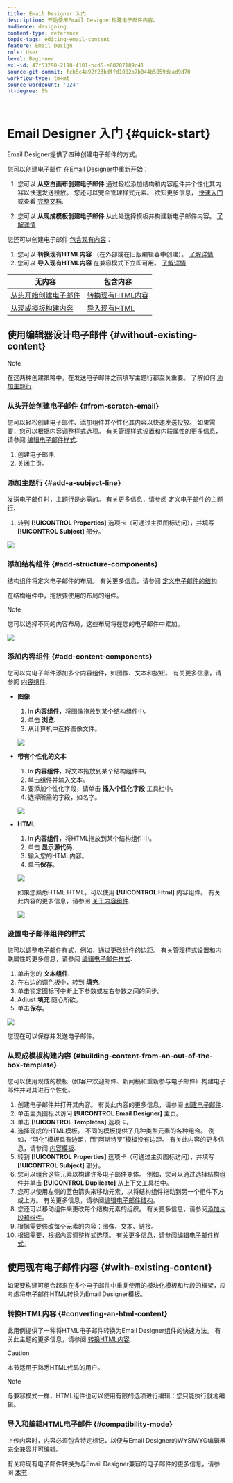 ```yaml
---
title: Email Designer 入门
description: 开始使用Email Designer构建电子邮件内容。
audience: designing
content-type: reference
topic-tags: editing-email-content
feature: Email Design
role: User
level: Beginner
exl-id: 47f53290-2190-4181-bcd5-e60287189c41
source-git-commit: fcb5c4a92f23bdffd1082b7b044b5859dead9d70
workflow-type: tm+mt
source-wordcount: '924'
ht-degree: 5%

---
```


# Email Designer 入门 {#quick-start}

Email Designer提供了四种创建电子邮件的方式。

您可以创建电子邮件 [在Email Designer中重新开始](#without-existing-content)：

1. 您可以 **从空白画布创建电子邮件** 通过轻松添加结构和内容组件并个性化其内容以快速发送投放。 您还可以完全管理样式元素。 欲知更多信息， [快速入门](#from-scratch-email) 或查看 [完整文档](../../designing/using/designing-from-scratch.md#designing-an-email-content-from-scratch).

1. 您可以 **从现成模板创建电子邮件** 从此处选择模板并构建新电子邮件内容。 [了解详情](#building-content-from-an-out-of-the-box-template)

您还可以创建电子邮件 [包含现有内容](#with-existing-content)：

1. 您可以 **转换现有HTML内容** （在外部或在旧版编辑器中创建）。 [了解详情](#converting-an-html-content)
1. 您可以 **导入现有HTML内容** 在兼容模式下立即可用。 [了解详情](#compatibility-mode)

| 无内容 | 包含内容 |
|---|---|
| [从头开始创建电子邮件](#from-scratch-email) | [转换现有HTML内容](#converting-an-html-content) |
| [从现成模板构建内容](#building-content-from-an-out-of-the-box-template) | [导入现有HTML](#compatibility-mode) |

## 使用编辑器设计电子邮件 {#without-existing-content}

>[!NOTE]
>
>在这两种创建策略中，在发送电子邮件之前填写主题行都至关重要。 了解如何 [添加主题行](#add-a-subject-line).

### 从头开始创建电子邮件 {#from-scratch-email}

您可以轻松创建电子邮件、添加组件并个性化其内容以快速发送投放。 如果需要，您可以根据内容调整样式选项。 有关管理样式设置和内联属性的更多信息，请参阅 [编辑电子邮件样式](../../designing/using/styles.md).

1. 创建电子邮件.
1. 关闭主页。

### 添加主题行 {#add-a-subject-line}

发送电子邮件时，主题行是必需的。 有关更多信息，请参阅 [定义电子邮件的主题行](../../designing/using/subject-line.md).

1. 转到 **[!UICONTROL Properties]** 选项卡（可通过主页图标访问），并填写 **[!UICONTROL Subject]** 部分。

![](assets/subject-line-quick-start.png)

### 添加结构组件 {#add-structure-components}

结构组件将定义电子邮件的布局。 有关更多信息，请参阅 [定义电子邮件的结构](../../designing/using/designing-from-scratch.md#defining-the-email-structure).

在结构组件中，拖放要使用的布局的组件。

>[!NOTE]
>
>您可以选择不同的内容布局，这些布局将在您的电子邮件中累加。

![](assets/structure-components-quick-start.png)

### 添加内容组件 {#add-content-components}

您可以向电子邮件添加多个内容组件，如图像、文本和按钮。 有关更多信息，请参阅 [内容组件](../../designing/using/designing-from-scratch.md#about-content-components).

* **图像**

   1. In **内容组件**，将图像拖放到某个结构组件中。
   1. 单击 **浏览**.
   1. 从计算机中选择图像文件。

   ![](assets/browse-image-quick-start.png)

* **带有个性化的文本**

   1. In **内容组件**，将文本拖放到某个结构组件中。
   1. 单击组件并输入文本。
   1. 要添加个性化字段，请单击 **插入个性化字段** 工具栏中。
   1. 选择所需的字段，如名字。

   ![](assets/edit-text-quick-start.png)

* **HTML**

   1. In **内容组件**，将HTML拖放到某个结构组件中。
   1. 单击 **显示源代码**.
   1. 输入您的HTML内容。
   1. 单击&#x200B;**保存**。

   ![](assets/html-component-source-code.png)

   如果您熟悉HTML HTML，可以使用 **[!UICONTROL Html]** 内容组件。 有关此内容的更多信息，请参阅 [关于内容组件](../../designing/using/designing-from-scratch.md#about-content-components).

   ![](assets/des_loading_compatible_fragment_9.png)

### 设置电子邮件组件的样式

您可以调整电子邮件样式，例如，通过更改组件的边距。 有关管理样式设置和内联属性的更多信息，请参阅 [编辑电子邮件样式](../../designing/using/styles.md).

1. 单击您的 **文本组件**.
1. 在右边的调色板中，转到 **填充**.
1. 单击锁定图标可中断上下参数或左右参数之间的同步。
1. Adjust **填充** 随心所欲。
1. 单击&#x200B;**保存**。

![](assets/padding-quick-start.png)

您现在可以保存并发送电子邮件。

### 从现成模板构建内容 {#building-content-from-an-out-of-the-box-template}

您可以使用现成的模板（如客户欢迎邮件、新闻稿和重新参与电子邮件）构建电子邮件并对其进行个性化。

1. 创建电子邮件并打开其内容。 有关此内容的更多信息，请参阅 [创建电子邮件](../../channels/using/creating-an-email.md).
1. 单击主页图标以访问 **[!UICONTROL Email Designer]** 主页。
1. 单击 **[!UICONTROL Templates]** 选项卡。
1. 选择现成的HTML模板。
不同的模板提供了几种类型元素的各种组合。 例如，“羽化”模板具有边距，而“阿斯特罗”模板没有边距。 有关此内容的更多信息，请参阅 [内容模板](../../designing/using/using-reusable-content.md#content-templates).
1. 转到 **[!UICONTROL Properties]** 选项卡（可通过主页图标访问），并填写 **[!UICONTROL Subject]** 部分。
1. 您可以组合这些元素以构建许多电子邮件变体。 例如，您可以通过选择结构组件并单击 **[!UICONTROL Duplicate]** 从上下文工具栏中。
1. 您可以使用左侧的蓝色箭头来移动元素，以将结构组件拖动到另一个组件下方或上方。 有关更多信息，请参阅[编辑电子邮件结构](../../designing/using/designing-from-scratch.md#defining-the-email-structure)。
1. 您还可以移动组件来更改每个结构元素的组织。 有关更多信息，请参阅[添加片段和组件](../../designing/using/designing-from-scratch.md#defining-the-email-structure)。
1. 根据需要修改每个元素的内容：图像、文本、链接。
1. 根据需要，根据内容调整样式选项。 有关更多信息，请参阅[编辑电子邮件样式](../../designing/using/styles.md)。

## 使用现有电子邮件内容 {#with-existing-content}

如果要构建可组合起来在多个电子邮件中重复使用的模块化模板和片段的框架，应考虑将电子邮件HTML转换为Email Designer模板。

### 转换HTML内容 {#converting-an-html-content}

此用例提供了一种将HTML电子邮件转换为Email Designer组件的快速方法。 有关此主题的更多信息，请参阅 [转换HTML内容](../../designing/using/using-existing-content.md#converting-an-html-content).

>[!CAUTION]
>
>本节适用于熟悉HTML代码的用户。

>[!NOTE]
>
>与兼容模式一样，HTML组件也可以使用有限的选项进行编辑：您只能执行就地编辑。


### 导入和编辑HTML电子邮件 {#compatibility-mode}

上传内容时，内容必须包含特定标记，以便与Email Designer的WYSIWYG编辑器完全兼容并可编辑。

有关将现有电子邮件转换为与Email Designer兼容的电子邮件的更多信息，请参阅 [本节](../../designing/using/using-existing-content.md#compatibility-mode).
